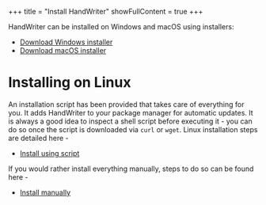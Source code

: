 +++
title = "Install HandWriter"
showFullContent = true
+++

HandWriter can be installed on Windows and macOS using installers:
* [Download Windows installer](https://github.com/SaurusXI/HandwritingParser/releases/download/{VERSION}/Windows.Installer.zip)
* [Download macOS installer](https://github.com/SaurusXI/HandwritingParser/releases/download/{VERSION}/macOS.dmg.zip)

# Installing on Linux
An installation script has been provided that takes care of everything for you. It adds HandWriter to your package manager for automatic updates. It is always a good idea to inspect a shell script before executing it - you can do so once the script is downloaded via `curl` or `wget`. Linux installation steps are detailed here -
* [Install using script](/installer/linux/) 

If you would rather install everything manually, steps to do so can be found here -
* [Install manually](/installer/manual_install/)